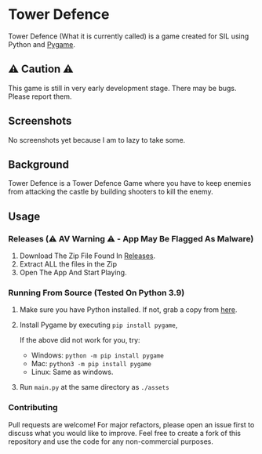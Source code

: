 # Tower Defence

Tower Defence (What it is currently called) is a game created for SIL using Python and [Pygame](https://www.pygame.org/wiki/about).

## ⚠️ Caution ⚠️

This game is still in very early development stage. There may be bugs. Please report them.

## Screenshots

No screenshots yet because I am to lazy to take some.

## Background

Tower Defence is a Tower Defence Game where you have to keep enemies from attacking the castle by building shooters to kill the enemy.

## Usage
### Releases (⚠️ AV Warning ⚠️ - App May Be Flagged As Malware)

1. Download The Zip File Found In [Releases](https://github.com/albloh2/Tower-Defence/releases).
2. Extract ALL the files in the Zip
3. Open The App And Start Playing.

### Running From Source (Tested On Python 3.9)

1. Make sure you have Python installed. If not, grab a copy from [here](https://www.python.org/downloads/).
2. Install Pygame by executing ``pip install pygame``,

   If the above did not work for you, try:
   * Windows:
    ``python -m pip install pygame``
   * Mac: 
    ``python3 -m pip install pygame``
   * Linux:
    Same as windows.
3. Run ``main.py`` at the same directory as ``./assets``

### Contributing

Pull requests are welcome! For major refactors, please open an issue first to discuss what you would like to improve. Feel free to create a fork of this 
repository and use the code for any non-commercial purposes.
